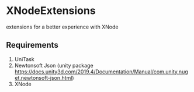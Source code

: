 # XNodeExtensions
 extensions for a better experience with XNode

## Requirements

1. UniTask
2. Newtonsoft Json (unity package https://docs.unity3d.com/2019.4/Documentation/Manual/com.unity.nuget.newtonsoft-json.html)
3. XNode
